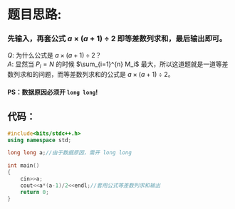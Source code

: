 # 题目思路:
### 先输入，再套公式 $a \times (a+1) \div 2$  即等差数列求和，最后输出即可。
$Q:$ 为什么公式是 $a \times (a+1) \div 2$？  
$A:$ 显然当 $P_i=N$ 的时候 $\sum_{i=1}^{n} M_i$ 最大，所以这道题就是一道等差数列求和的问题，而等差数列求和的公式是 $a \times (a+1) \div 2$。

#### PS：数据原因必须开 ```long long```!
## 代码：
```cpp
#include<bits/stdc++.h>
using namespace std;

long long a;//由于数据原因，需开 long long

int main()
{
    cin>>a;
    cout<<a*(a-1)/2<<endl;//套用公式等差数列求和输出
    return 0;
}
```